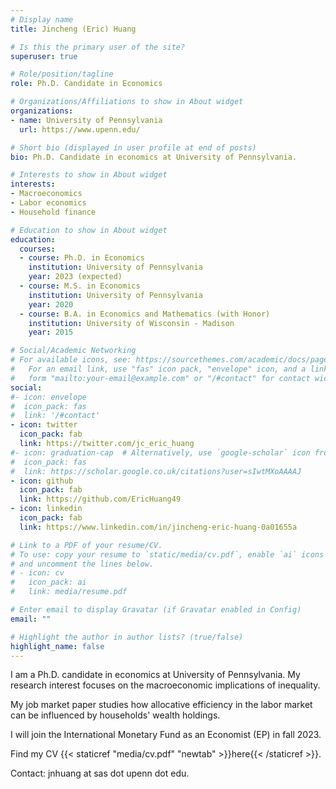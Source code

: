 ```yaml
---
# Display name
title: Jincheng (Eric) Huang

# Is this the primary user of the site?
superuser: true

# Role/position/tagline
role: Ph.D. Candidate in Economics

# Organizations/Affiliations to show in About widget
organizations:
- name: University of Pennsylvania
  url: https://www.upenn.edu/

# Short bio (displayed in user profile at end of posts)
bio: Ph.D. Candidate in economics at University of Pennsylvania.

# Interests to show in About widget
interests:
- Macroeconomics
- Labor economics
- Household finance

# Education to show in About widget
education:
  courses:
  - course: Ph.D. in Economics
    institution: University of Pennsylvania
    year: 2023 (expected)
  - course: M.S. in Economics
    institution: University of Pennsylvania
    year: 2020
  - course: B.A. in Economics and Mathematics (with Honor)
    institution: University of Wisconsin - Madison
    year: 2015

# Social/Academic Networking
# For available icons, see: https://sourcethemes.com/academic/docs/page-builder/#icons
#   For an email link, use "fas" icon pack, "envelope" icon, and a link in the
#   form "mailto:your-email@example.com" or "/#contact" for contact widget.
social:
#- icon: envelope
#  icon_pack: fas
#  link: '/#contact'
- icon: twitter
  icon_pack: fab
  link: https://twitter.com/jc_eric_huang
#- icon: graduation-cap  # Alternatively, use `google-scholar` icon from `ai` icon pack
#  icon_pack: fas
#  link: https://scholar.google.co.uk/citations?user=sIwtMXoAAAAJ
- icon: github
  icon_pack: fab
  link: https://github.com/EricHuang49
- icon: linkedin
  icon_pack: fab
  link: https://www.linkedin.com/in/jincheng-eric-huang-0a01655a

# Link to a PDF of your resume/CV.
# To use: copy your resume to `static/media/cv.pdf`, enable `ai` icons in `params.toml`,
# and uncomment the lines below.
# - icon: cv
#   icon_pack: ai
#   link: media/resume.pdf

# Enter email to display Gravatar (if Gravatar enabled in Config)
email: ""

# Highlight the author in author lists? (true/false)
highlight_name: false
---
```


<!-- Google tag (gtag.js) -->
<script async src="https://www.googletagmanager.com/gtag/js?id=G-CPG6T0F3V2"></script>
<script>
  window.dataLayer = window.dataLayer || [];
  function gtag(){dataLayer.push(arguments);}
  gtag('js', new Date());

  gtag('config', 'G-CPG6T0F3V2');
</script>

I am a Ph.D. candidate in economics at University of Pennsylvania. My research interest focuses on the macroeconomic implications of inequality.

My job market paper studies how allocative efficiency in the labor market can be influenced by households' wealth holdings.

I will join the International Monetary Fund as an Economist (EP) in fall 2023.

Find my CV {{< staticref "media/cv.pdf" "newtab" >}}here{{< /staticref >}}.

Contact: jnhuang at sas dot upenn dot edu.
